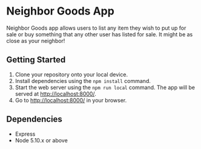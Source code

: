 # Neighbor Goods App

Neighbor Goods app allows users to list any item they wish to put up for sale or buy something that any other user has listed for sale. It might be as close as your neighbor!

## Getting Started

1. Clone your repository onto your local device.
2. Install dependencies using the `npm install` command.
3. Start the web server using the `npm run local` command. The app will be served at <http://localhost:8000/>.
4. Go to <http://localhost:8000/> in your browser.

## Dependencies

- Express
- Node 5.10.x or above